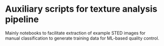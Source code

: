 # Auxiliary scripts for texture analysis pipeline

Mainly notebooks to facilitate extraction of example STED images for manual classification to generate training data for ML-based quality control.